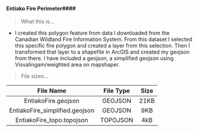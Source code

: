 #### Entiako Fire Perimeter####



> What this is...

* I created this polygon feature from data I downloaded from the Canadian Wildland Fire Information System. From this dataset I selected this specific fire polygon and created a layer from this selection. Then I transformed that layer to a shapefile in ArcGIS and created my geojson from there. I have included a geojson, a simplified geojson using Visvalingam/weighted area on mapshaper. 

> File sizes...

|           File Name            | File Type | Size |
| :----------------------------: | :-------: | :--: |
|      EntiakoFire.geojson       |  GEOJSON  | 21KB |
| EntiakoFire_simplified.geojson |  GEOJSON  | 9KB  |
|   EntiakoFire_topo.topojson    | TOPOJSON  | 4kB  |

